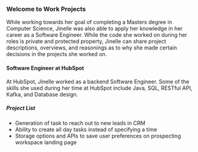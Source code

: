 ### Welcome to Work Projects

While working towards her goal of completing a Masters degree in Computer Science, Jinelle was also able to apply her knowledge in her career as a Software Engineer. 
While the code she worked on during her roles is private and protected property, Jinelle can share project descriptions, overviews, and reasonings as to why she made certain
decisions in the projects she worked on. 

#### Software Engineer at HubSpot

At HubSpot, Jinelle worked as a backend Software Engineer. Some of the skills she used during her time at HubSpot include Java, SQL, RESTful API, Kafka, and Database design.

##### Project List
- Generation of task to reach out to new leads in CRM
- Ability to create all day tasks instead of specifying a time
- Storage options and APIs to save user preferences on prospecting workspace landing page
